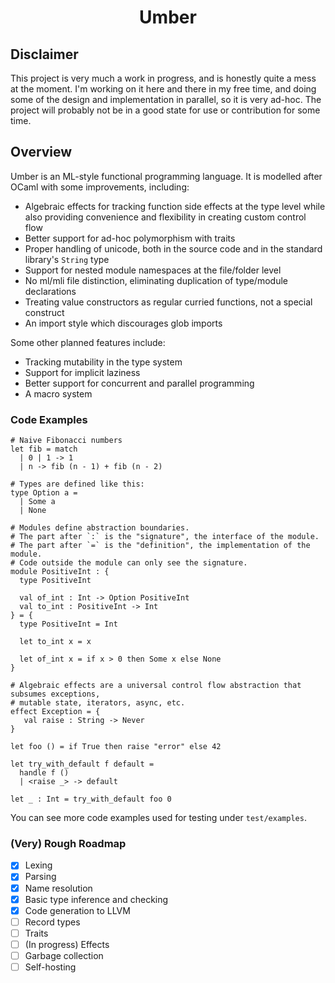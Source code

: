 <div align="center">

# Umber

</div>

## Disclaimer

This project is very much a work in progress, and is honestly quite a mess at the moment. I'm working on it here and there in my free time, and doing some of the design and implementation in parallel, so it is very ad-hoc. The project will probably not be in a good state for use or contribution for some time.

## Overview

Umber is an ML-style functional programming language. It is modelled after OCaml with some improvements, including:

- Algebraic effects for tracking function side effects at the type level while also providing convenience and flexibility in creating custom control flow
- Better support for ad-hoc polymorphism with traits
- Proper handling of unicode, both in the source code and in the standard library's `String` type
- Support for nested module namespaces at the file/folder level
- No ml/mli file distinction, eliminating duplication of type/module declarations
- Treating value constructors as regular curried functions, not a special construct
- An import style which discourages glob imports

Some other planned features include:

- Tracking mutability in the type system
- Support for implicit laziness
- Better support for concurrent and parallel programming 
- A macro system

### Code Examples

```
# Naive Fibonacci numbers
let fib = match
  | 0 | 1 -> 1
  | n -> fib (n - 1) + fib (n - 2)
```

```
# Types are defined like this:
type Option a =
  | Some a
  | None
```

```
# Modules define abstraction boundaries.
# The part after `:` is the "signature", the interface of the module. 
# The part after `=` is the "definition", the implementation of the module.
# Code outside the module can only see the signature.
module PositiveInt : {
  type PositiveInt

  val of_int : Int -> Option PositiveInt
  val to_int : PositiveInt -> Int
} = {
  type PositiveInt = Int

  let to_int x = x

  let of_int x = if x > 0 then Some x else None
}
```

```
# Algebraic effects are a universal control flow abstraction that subsumes exceptions,
# mutable state, iterators, async, etc.
effect Exception = {
   val raise : String -> Never
}

let foo () = if True then raise "error" else 42

let try_with_default f default =
  handle f ()
  | <raise _> -> default

let _ : Int = try_with_default foo 0
```

You can see more code examples used for testing under `test/examples`.

### (Very) Rough Roadmap
- [x] Lexing
- [x] Parsing
- [x] Name resolution
- [x] Basic type inference and checking
- [x] Code generation to LLVM
- [ ] Record types
- [ ] Traits
- [ ] (In progress) Effects
- [ ] Garbage collection
- [ ] Self-hosting
